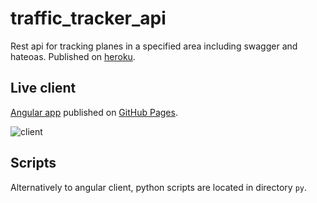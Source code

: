 # traffic_tracker_api

Rest api for tracking planes in a specified area including swagger and hateoas. Published on [heroku](https://traffic-tracker.herokuapp.com/swagger-ui.html).

## Live client

[Angular app](https://github.com/j-o-e-d-o-e/traffic-tracker) published on [GitHub Pages](https://j-o-e-d-o-e.github.io/traffic-tracker/planes).

![client](https://user-images.githubusercontent.com/26798159/65524223-bd890600-deed-11e9-8b39-dc82cec949c2.png)

## Scripts

Alternatively to angular client, python scripts are located in directory `py`.
